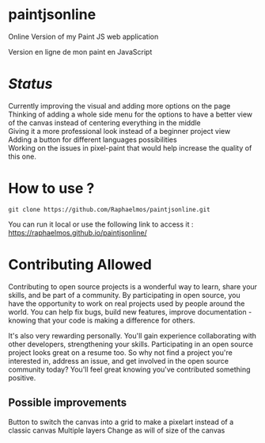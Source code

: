 # paintjsonline

Online Version of my Paint JS web application

Version en ligne de mon paint en JavaScript

# *Status*

Currently improving the visual and adding more options on the page <br>
Thinking of adding a whole side menu for the options to have a better view of the canvas instead of centering everything in the middle <br>
Giving it a more professional look instead of a beginner project view <br>
Adding a button for different languages possibilities <br>
Working on the issues in pixel-paint that would help increase the quality of this one.

# How to use ? 
```
git clone https://github.com/Raphaelmos/paintjsonline.git
```

You can run it local or use the following link to access it : https://raphaelmos.github.io/paintjsonline/

# Contributing Allowed

Contributing to open source projects is a wonderful way to learn, share your skills, and be part of a community. By participating in open source, you have the opportunity to work on real projects used by people around the world. You can help fix bugs, build new features, improve documentation - knowing that your code is making a difference for others.

It's also very rewarding personally. You'll gain experience collaborating with other developers, strengthening your skills. Participating in an open source project looks great on a resume too. So why not find a project you're interested in, address an issue, and get involved in the open source community today? You'll feel great knowing you've contributed something positive.

## Possible improvements 

Button to switch the canvas into a grid to make a pixelart instead of a classic canvas
Multiple layers 
Change as will of size of the canvas
